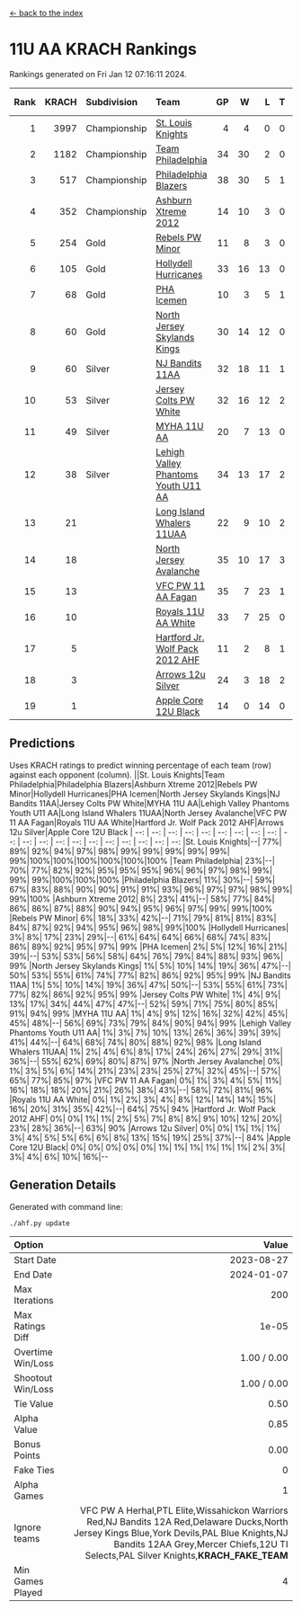 [<- back to the index](readme.md)
# 11U AA KRACH Rankings
Rankings generated on Fri Jan 12 07:16:11 2024.

Rank|KRACH|Subdivision|Team|GP|W|L|T|OTW|OTL|SoS|Exp Wins|Win Diff
---:|---:|:---|:---|---:|---:|---:|---:|---:|---:|---:|---:|---:
1|3997|Championship|[St. Louis Knights](https://gamesheetstats.com/seasons/3659/teams/143319/schedule)|4|4|0|0|0|0|133|4.8|-0.0
2|1182|Championship|[Team Philadelphia](https://gamesheetstats.com/seasons/3659/teams/140788/schedule)|34|30|2|0|1|1|138|31.9|0.0
3|517|Championship|[Philadelphia Blazers](https://gamesheetstats.com/seasons/3659/teams/140785/schedule)|38|30|5|1|1|1|261|32.3|-0.0
4|352|Championship|[Ashburn Xtreme 2012](https://gamesheetstats.com/seasons/3659/teams/140775/schedule)|14|10|3|0|1|0|220|11.9|0.0
5|254|Gold|[Rebels PW Minor](https://gamesheetstats.com/seasons/3659/teams/140786/schedule)|11|8|3|0|0|0|211|8.9|0.0
6|105|Gold|[Hollydell Hurricanes](https://gamesheetstats.com/seasons/3659/teams/140777/schedule)|33|16|13|0|1|3|439|17.9|0.0
7|68|Gold|[PHA Icemen](https://gamesheetstats.com/seasons/3659/teams/143313/schedule)|10|3|5|1|1|0|221|5.4|0.0
8|60|Gold|[North Jersey Skylands Kings](https://gamesheetstats.com/seasons/3659/teams/140784/schedule)|30|14|12|0|2|2|160|16.9|0.0
9|60|Silver|[NJ Bandits 11AA](https://gamesheetstats.com/seasons/3659/teams/140782/schedule)|32|18|11|1|0|2|126|19.4|0.0
10|53|Silver|[Jersey Colts PW White](https://gamesheetstats.com/seasons/3659/teams/140778/schedule)|32|16|12|2|2|0|97|19.9|0.0
11|49|Silver|[MYHA 11U AA](https://gamesheetstats.com/seasons/3659/teams/140781/schedule)|20|7|13|0|0|0|318|7.9|0.0
12|38|Silver|[Lehigh Valley Phantoms Youth U11 AA](https://gamesheetstats.com/seasons/3659/teams/140779/schedule)|34|13|17|2|1|1|297|15.9|0.0
13|21||[Long Island Whalers 11UAA](https://gamesheetstats.com/seasons/3659/teams/140780/schedule)|22|9|10|2|0|1|65|10.9|0.0
14|18||[North Jersey Avalanche](https://gamesheetstats.com/seasons/3659/teams/140783/schedule)|35|10|17|3|1|4|132|13.4|0.0
15|13||[VFC PW 11 AA Fagan](https://gamesheetstats.com/seasons/3659/teams/140789/schedule)|35|7|23|1|3|1|257|11.4|0.0
16|10||[Royals 11U AA White](https://gamesheetstats.com/seasons/3659/teams/140787/schedule)|33|7|25|0|1|0|259|8.9|0.0
17|5||[Hartford Jr. Wolf Pack 2012 AHF](https://gamesheetstats.com/seasons/3659/teams/140776/schedule)|11|2|8|1|0|0|35|3.4|0.0
18|3||[Arrows 12u Silver](https://gamesheetstats.com/seasons/3659/teams/140774/schedule)|24|3|18|2|0|1|67|4.9|0.0
19|1||[Apple Core 12U Black](https://gamesheetstats.com/seasons/3659/teams/140773/schedule)|14|0|14|0|0|0|335|0.9|0.0

## Predictions
Uses KRACH ratings to predict winning percentage of each team (row) against each opponent (column).
||St. Louis Knights|Team Philadelphia|Philadelphia Blazers|Ashburn Xtreme 2012|Rebels PW Minor|Hollydell Hurricanes|PHA Icemen|North Jersey Skylands Kings|NJ Bandits 11AA|Jersey Colts PW White|MYHA 11U AA|Lehigh Valley Phantoms Youth U11 AA|Long Island Whalers 11UAA|North Jersey Avalanche|VFC PW 11 AA Fagan|Royals 11U AA White|Hartford Jr. Wolf Pack 2012 AHF|Arrows 12u Silver|Apple Core 12U Black
| --: | --: | --: | --: | --: | --: | --: | --: | --: | --: | --: | --: | --: | --: | --: | --: | --: | --: | --: | --: 
|St. Louis Knights|--| 77%| 89%| 92%| 94%| 97%| 98%| 99%| 99%| 99%| 99%| 99%| 99%|100%|100%|100%|100%|100%|100%
|Team Philadelphia| 23%|--| 70%| 77%| 82%| 92%| 95%| 95%| 95%| 96%| 96%| 97%| 98%| 99%| 99%| 99%|100%|100%|100%
|Philadelphia Blazers| 11%| 30%|--| 59%| 67%| 83%| 88%| 90%| 90%| 91%| 91%| 93%| 96%| 97%| 97%| 98%| 99%| 99%|100%
|Ashburn Xtreme 2012|  8%| 23%| 41%|--| 58%| 77%| 84%| 86%| 86%| 87%| 88%| 90%| 94%| 95%| 96%| 97%| 99%| 99%|100%
|Rebels PW Minor|  6%| 18%| 33%| 42%|--| 71%| 79%| 81%| 81%| 83%| 84%| 87%| 92%| 94%| 95%| 96%| 98%| 99%|100%
|Hollydell Hurricanes|  3%|  8%| 17%| 23%| 29%|--| 61%| 64%| 64%| 66%| 68%| 74%| 83%| 86%| 89%| 92%| 95%| 97%| 99%
|PHA Icemen|  2%|  5%| 12%| 16%| 21%| 39%|--| 53%| 53%| 56%| 58%| 64%| 76%| 79%| 84%| 88%| 93%| 96%| 99%
|North Jersey Skylands Kings|  1%|  5%| 10%| 14%| 19%| 36%| 47%|--| 50%| 53%| 55%| 61%| 74%| 77%| 82%| 86%| 92%| 95%| 99%
|NJ Bandits 11AA|  1%|  5%| 10%| 14%| 19%| 36%| 47%| 50%|--| 53%| 55%| 61%| 73%| 77%| 82%| 86%| 92%| 95%| 99%
|Jersey Colts PW White|  1%|  4%|  9%| 13%| 17%| 34%| 44%| 47%| 47%|--| 52%| 59%| 71%| 75%| 80%| 85%| 91%| 94%| 99%
|MYHA 11U AA|  1%|  4%|  9%| 12%| 16%| 32%| 42%| 45%| 45%| 48%|--| 56%| 69%| 73%| 79%| 84%| 90%| 94%| 99%
|Lehigh Valley Phantoms Youth U11 AA|  1%|  3%|  7%| 10%| 13%| 26%| 36%| 39%| 39%| 41%| 44%|--| 64%| 68%| 74%| 80%| 88%| 92%| 98%
|Long Island Whalers 11UAA|  1%|  2%|  4%|  6%|  8%| 17%| 24%| 26%| 27%| 29%| 31%| 36%|--| 55%| 62%| 69%| 80%| 87%| 97%
|North Jersey Avalanche|  0%|  1%|  3%|  5%|  6%| 14%| 21%| 23%| 23%| 25%| 27%| 32%| 45%|--| 57%| 65%| 77%| 85%| 97%
|VFC PW 11 AA Fagan|  0%|  1%|  3%|  4%|  5%| 11%| 16%| 18%| 18%| 20%| 21%| 26%| 38%| 43%|--| 58%| 72%| 81%| 96%
|Royals 11U AA White|  0%|  1%|  2%|  3%|  4%|  8%| 12%| 14%| 14%| 15%| 16%| 20%| 31%| 35%| 42%|--| 64%| 75%| 94%
|Hartford Jr. Wolf Pack 2012 AHF|  0%|  0%|  1%|  1%|  2%|  5%|  7%|  8%|  8%|  9%| 10%| 12%| 20%| 23%| 28%| 36%|--| 63%| 90%
|Arrows 12u Silver|  0%|  0%|  1%|  1%|  1%|  3%|  4%|  5%|  5%|  6%|  6%|  8%| 13%| 15%| 19%| 25%| 37%|--| 84%
|Apple Core 12U Black|  0%|  0%|  0%|  0%|  0%|  1%|  1%|  1%|  1%|  1%|  1%|  2%|  3%|  3%|  4%|  6%| 10%| 16%|--

## Generation Details

Generated with command line:
```
./ahf.py update
```

| Option | Value |
| :----- | ----: |
| Start Date | 2023-08-27 |
| End Date | 2024-01-07 |
| Max Iterations | 200 |
| Max Ratings Diff | 1e-05 |
| Overtime Win/Loss | 1.00 / 0.00 |
| Shootout Win/Loss | 1.00 / 0.00 |
| Tie Value | 0.50 |
| Alpha Value | 0.85 |
| Bonus Points | 0.00 |
| Fake Ties | 0 |
| Alpha Games | 1 |
| Ignore teams | VFC PW A Herhal,PTL Elite,Wissahickon Warriors Red,NJ Bandits 12A Red,Delaware Ducks,North Jersey Kings Blue,York Devils,PAL Blue Knights,NJ Bandits 12AA Grey,Mercer Chiefs,12U TI Selects,PAL Silver Knights,__KRACH_FAKE_TEAM__ |
| Min Games Played | 4 |

